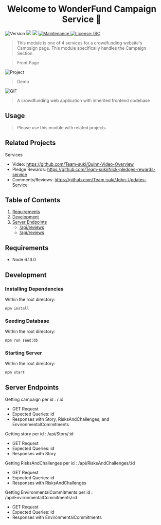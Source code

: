 <h1 align="center">Welcome to WonderFund Campaign Service 👋</h1>
<p>
  <img alt="Version" src="https://img.shields.io/badge/version-1.0.0-blue.svg?cacheSeconds=2592000" />
  <img src="https://img.shields.io/badge/npm-%3E%3D6.14.5-blue.svg" />
  <img src="https://img.shields.io/badge/node-%3E%3D12.16.3-blue.svg" />
  <a href="https://github.com/team-suki/john-service/graphs/commit-activity" target="_blank">
    <img alt="Maintenance" src="https://img.shields.io/badge/Maintained%3F-yes-green.svg" />
  </a>
  <a href="https://github.com/team-iroh/pledge-rewards/blob/master/LICENSE" target="_blank">
    <img alt="License: ISC" src="https://img.shields.io/github/license/xApnea/john-service" />
  </a>
</p>

> This module is one of 4 services for a crowdfunding website's Campaign page. This module specifically handles the Campaign Section.

> Front Page

![Project](https://i.imgur.com/iTM1P0W.jpg)

> Demo

![GIF](https://media.giphy.com/media/VtiuFkvnsoBrzpbimw/giphy.gif)


> A crowdfunding web application with inherited frontend codebase

## Usage

> Please use this module with related projects

## Related Projects
Services
- Video:            https://github.com/Team-suki/Quinn-Video-Overview
- Pledge Rewards:   https://github.com/Team-suki/Nick-pledges-rewards-service
- Comments/Reviews: https://github.com/Team-suki/John-Updates-Service


## Table of Contents

1. [Requirements](#requirements)
1. [Development](#development)
1. [Server Endpoints](#Server-Endpoints)
    * [/api/reviews](#GET)
    * [/api/reviews](#PATCH)


## Requirements

- Node 6.13.0

## Development

### Installing Dependencies

Within the root directory:

```sh
npm install
```

### Seeding Database

Within the root directory:

```sh
npm run seed:db
```

### Starting Server

Within the root directory:

```sh
npm start
```

## Server Endpoints

Getting campaign per id : /:id
  - GET Request
  - Expected Queries: id
  - Responses with Story, RisksAndChallenges, and EnvironmentalCommitments

Getting story per id : /api/Story/:id
  - GET Request
  - Expected Queries: id
  - Responses with Story
  
Getting RisksAndChallenges per id : /api/RisksAndChallenges/:id
  - GET Request
  - Expected Queries: id
  - Responses with RisksAndChallenges
  
  Getting EnvironmentalCommitments per id : /api/EnvironmentalCommitments/:id
  - GET Request
  - Expected Queries: id
  - Responses with EnvironmentalCommitments



